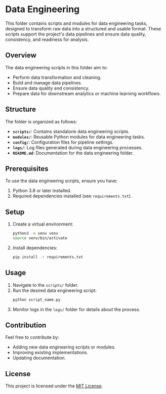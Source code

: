 # Data Engineering

This folder contains scripts and modules for data engineering tasks, designed to transform raw data into a structured and usable format. These scripts support the project's data pipelines and ensure data quality, consistency, and readiness for analysis.

## Overview

The data engineering scripts in this folder aim to:
- Perform data transformation and cleaning.
- Build and manage data pipelines.
- Ensure data quality and consistency.
- Prepare data for downstream analytics or machine learning workflows.

## Structure

The folder is organized as follows:
- **`scripts/`**: Contains standalone data engineering scripts.
- **`modules/`**: Reusable Python modules for data engineering tasks.
- **`config/`**: Configuration files for pipeline settings.
- **`logs/`**: Log files generated during data engineering processes.
- **`README.md`**: Documentation for the data engineering folder.

## Prerequisites

To use the data engineering scripts, ensure you have:
1. Python 3.8 or later installed.
2. Required dependencies installed (see `requirements.txt`).

## Setup

1. Create a virtual environment:
   ```bash
   python3 -m venv venv
   source venv/bin/activate
   ```
2. Install dependencies:
   ```bash
   pip install -r requirements.txt
   ```

## Usage

1. Navigate to the `scripts/` folder.
2. Run the desired data engineering script:
   ```bash
   python script_name.py
   ```
3. Monitor logs in the `logs/` folder for details about the process.

## Contribution

Feel free to contribute by:
- Adding new data engineering scripts or modules.
- Improving existing implementations.
- Updating documentation.

## License

This project is licensed under the [MIT License](https://opensource.org/licenses/MIT).
